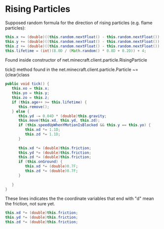 # Rising Particles

Supposed random formula for the direction of rising particles (e.g. flame particles):

```java
this.x += (double)((this.random.nextFloat() - this.random.nextFloat()) * 0.05F);  
this.y += (double)((this.random.nextFloat() - this.random.nextFloat()) * 0.05F);  
this.z += (double)((this.random.nextFloat() - this.random.nextFloat()) * 0.05F);  
this.lifetime = (int)(8.0D / (Math.random() * 0.8D + 0.2D)) + 4;
```

Found inside constructor of net.minecraft.client.particle.RisingParticle


tick() method found in the net.minecraft.client.particle.Particle ~={clear}class
```java
public void tick() {  
   this.xo = this.x;  
   this.yo = this.y;  
   this.zo = this.z;  
   if (this.age++ >= this.lifetime) {  
      this.remove();  
   } else {  
      this.yd -= 0.04D * (double)this.gravity;  
      this.move(this.xd, this.yd, this.zd);  
      if (this.speedUpWhenYMotionIsBlocked && this.y == this.yo) {  
         this.xd *= 1.1D;  
         this.zd *= 1.1D;  
      }  
  
      this.xd *= (double)this.friction;  
      this.yd *= (double)this.friction;  
      this.zd *= (double)this.friction;  
      if (this.onGround) {  
         this.xd *= (double)0.7F;  
         this.zd *= (double)0.7F;  
      }  
  
   }  
}

``` 


These lines indicates the the coordinate variables that end with "d" mean the friction, not sure yet.
```java
this.xd *= (double)this.friction;  
this.yd *= (double)this.friction;  
this.zd *= (double)this.friction;
```